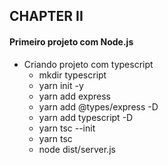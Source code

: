 ## CHAPTER II

#### Primeiro projeto com Node.js

- Criando projeto com typescript
  - mkdir typescript
  - yarn init -y
  - yarn add express
  - yarn add @types/express -D
  - yarn add typescript -D
  - yarn tsc --init
  - yarn tsc
  - node dist/server.js
